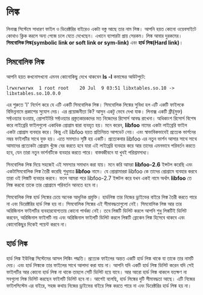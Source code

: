 # লিঙ্ক

লিনাক্স সিস্টেমে সাধারণ ফাইল ও ডিরেক্টরির বাইরেও একটা বস্তু আছে তার নাম লিঙ্ক। আপনি হয়ত কোনো ওয়েবসাইটে কোথাও ক্লিক করলে অন্য পেজে চলে যেতে দেখেছেন। এখানে ব্যাপারটা প্রায় সেরকম। লিঙ্ক আবার দুরকমের। **সিমবোলিক লিঙ্ক\(symbolic link or soft link or sym-link\)** এবং **হার্ড লিঙ্ক\(Hard link\)**।

## সিমবোলিক লিঙ্ক

আপনি হয়ত কখনোসখনো এমনব কোনোকিছু দেখে থাকবেন **ls -l** কমান্ডের আউটপুটে:

```text
lrwxrwxrwx  1 root root    20 Jul  9 03:51 libxtables.so.10 -> libxtables.so.10.0.0
```

এর শুরুতে 'l' নির্দেশ করে যে এটি একটি সিমবোলিক লিঙ্ক। সিমবোলিক লিঙ্কের সুবিধা হল এটি একটি ফাইলকে বিভিন্ননামে প্রকাশের সুযোগ দেয়। এর প্রয়োজনীতা কি? আসুন একটু ভেবে দেখা যাক। লিনাক্স একটি ফ্রী\(মুক্ত\) সফ্টওয়্যার হওয়ায়, প্রোপাইটরি সফ্টওয়্যার প্রস্তুতকারকদের মত নিজেদের রিসোর্স আবদ্ধ রাখেনা। অধিকাংশ রিসোর্স বিশেষ করে লাইব্রেরি ফাইলগুলো একাধিক প্রোগ্রাম দ্বারা ব্যবহৃত হয়। মনে করেন, **libfoo** নামের একটা লাইব্রেরি ফাইল একটা প্রোগ্রাম ব্যবহার করে। কিন্তু এই libfoo হয়ত প্রতিনিয়ত আপডেট নেয়। এবং স্বাভাবিকভাবেই প্রত্যেক ভার্শনের নম্বর ফাইলটির সাথে যুক্ত হয়। এতে সমস্যাও সৃষ্টি হয় একটি। প্রত্যেকবার libfoo এর নতুন ভার্শন আসার সাথে সাথে আমাদের প্রত্যেকটা প্রোগ্রাম খুঁজে বের করতে হবে যারা এই লাইব্রেরি ব্যবহার করে আর তাদের এমনভাবে পরিবর্তন করতে হবে, যেন তারা নতুন ভার্শনটিকে ব্যবহার করতে পারে। বাস্তবজীবনে যা খুবই পরিশ্রমসাধ্য।

সিনবোলিক লিঙ্ক দিয়ে সহজেই এই সমস্যার সমাধান করা যায়। মনে করি আমরা **libfoo-2.6** ইন্সটল করেছি এবং একটাসিমবোলিক লিঙ্ক তৈরী করেছি শুধুমাত্র **libfoo** নামে। যে প্রোগ্রামাররা libfoo কে তাদের প্রোগ্রামে ব্যবহার করবে তারা ওই লিঙ্কটি ব্যবহার করবে। ফলে আমরা পরে libfoo-2.7 ইন্সটল করে যখন একই নামে অর্থাৎ **libfoo** তে লিঙ্ক করবো তাকে তার প্রোগ্রামে পরিবর্তন আনতে হবে না।

সিমবোলিক লিঙ্ক হার্ড লিঙ্কের চেয়ে অনেক আধুনিক প্রযুক্তি। হার্ডলিঙ্ক তার নিজের ড্রাইভের বাইরে লিঙ্ক তৈরী করতে পারে না এবং ডিরেক্টরির হার্ড লিঙ্ক হয় না। সিমবোলিক লিঙ্কের এই সীমাবদ্ধতাগুলো নেই। সিমবোলিক লিঙ্ক আর তার অরিজিনাল ফাইলটির ব্যবহারযোগ্যতায় কোনো পার্থক্য নেই। তবে লিঙ্কটি ডিলিট করলে আপনি শুধু লিঙ্কটিই ডিলিট করবেন, অরিজিনাল ফাইলটি নয় এবং অরিজিনাল ফাইলটি ডিলিট করলে লিঙ্কটি ব্রোকেন লিঙ্ক হিসেবে থাকবে এবং কোনোকিছুর দিকেই পয়েন্ট করবে না।

## হার্ড লিঙ্ক

হার্ড লিঙ্ক ইউনিক্স সিস্টেমের আসল লিঙ্কিং পদ্ধতি। প্রত্যেক ফাইলের অন্তত একটি হার্ড লিঙ্ক থাকে যা তাকে তার নামটি দেয়। এবং হার্ড লিঙ্ককে তার ফাইলের সাথে আলাদা করা যায় না। আপনি যদি একটি হার্ড লিঙ্ক ডিলিট করেন যদি সেই ফাইলটির আর কোনো হার্ড লিঙ্ক না থাকে তাহলে সেটি ডিলিট হয়ে যাবে। আর আরো হার্ড লিঙ্ক থাকলে যতক্ষণ না সবগুলো লিঙ্ক ডিলিট করছেন ফাইলটি ডিলিট হবে না। আগেই বলেছি, হার্ড লিঙ্কের দুটি সীমাবদ্ধতা আছে। এটি নিজের ফাইলসিস্টেম এর বাইরে, সহজ কথায় নিজের ড্রাইভের বাইরে লিঙ্ক করতে পারে না এবং ডিরেক্টরির হার্ড লিঙ্ক হয় না।

